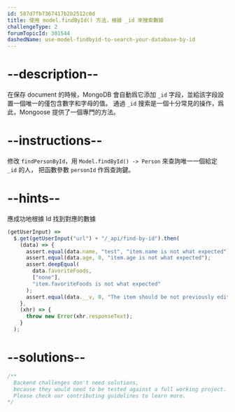 ```yaml
---
id: 587d7fb7367417b2b2512c0d
title: 使用 model.findById() 方法，根據 _id 來搜索數據
challengeType: 2
forumTopicId: 301544
dashedName: use-model-findbyid-to-search-your-database-by-id
---
```


# --description--

在保存 document 的時候，MongoDB 會自動爲它添加 `_id` 字段，並給該字段設置一個唯一的僅包含數字和字母的值。 通過 `_id` 搜索是一個十分常見的操作，爲此，Mongoose 提供了一個專門的方法。

# --instructions--

修改 `findPersonById`，用 `Model.findById() -> Person` 來查詢唯一一個給定 `_id` 的人， 把函數參數 `personId` 作爲查詢鍵。

# --hints--

應成功地根據 Id 找到對應的數據

```js
(getUserInput) =>
  $.get(getUserInput("url") + "/_api/find-by-id").then(
    (data) => {
      assert.equal(data.name, "test", "item.name is not what expected");
      assert.equal(data.age, 0, "item.age is not what expected");
      assert.deepEqual(
        data.favoriteFoods,
        ["none"],
        "item.favoriteFoods is not what expected"
      );
      assert.equal(data.__v, 0, "The item should be not previously edited");
    },
    (xhr) => {
      throw new Error(xhr.responseText);
    }
  );
```

# --solutions--

```js
/**
  Backend challenges don't need solutions, 
  because they would need to be tested against a full working project. 
  Please check our contributing guidelines to learn more.
*/
```
